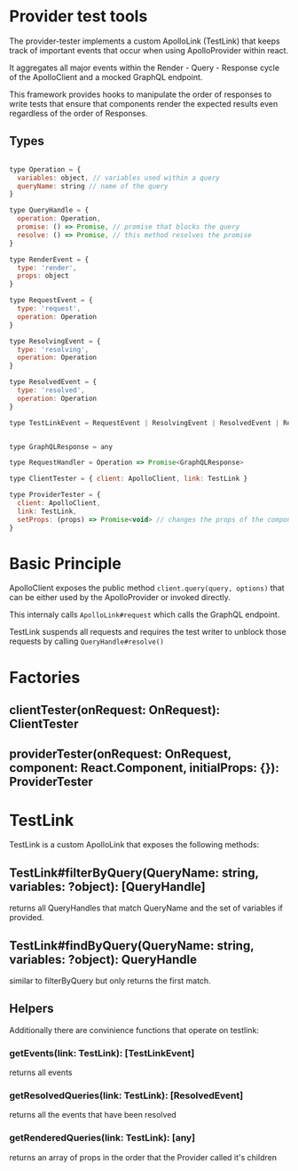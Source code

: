 # Provider test tools

The provider-tester implements a custom ApolloLink (TestLink) that keeps track of important
events that occur when using ApolloProvider within react.

It aggregates all major events within the Render - Query - Response cycle of the
ApolloClient and a mocked GraphQL endpoint.

This framework provides hooks to manipulate the order of responses to write
tests that ensure that components render the expected results even regardless of
the order of Responses.



## Types

```js

type Operation = {
  variables: object, // variables used within a query
  queryName: string // name of the query 
}

type QueryHandle = {
  operation: Operation,
  promise: () => Promise, // promise that blocks the query
  resolve: () => Promise, // this method resolves the promise
}

type RenderEvent = {
  type: 'render',
  props: object
}

type RequestEvent = {
  type: 'request',
  operation: Operation
}

type ResolvingEvent = {
  type: 'resolving',
  operation: Operation
}

type ResolvedEvent = {
  type: 'resolved',
  operation: Operation
}

type TestLinkEvent = RequestEvent | ResolvingEvent | ResolvedEvent | RenderEvent


type GraphQLResponse = any

type RequestHandler = Operation => Promise<GraphQLResponse>

type ClientTester = { client: ApolloClient, link: TestLink }

type ProviderTester = {
  client: ApolloClient, 
  link: TestLink,
  setProps: (props) => Promise<void> // changes the props of the component
}

```

# Basic Principle

ApolloClient exposes the  public method `client.query(query, options)` that can be either used by the ApolloProvider or invoked directly.

This internaly calls `ApolloLink#request` which calls the GraphQL endpoint.

TestLink suspends all requests and requires the test writer to unblock those requests by calling `QueryHandle#resolve()` 


# Factories

## clientTester(onRequest: OnRequest): ClientTester

## providerTester(onRequest: OnRequest, component: React.Component, initialProps: {}): ProviderTester 


# TestLink

TestLink is a custom ApolloLink that exposes the following methods:

## TestLink#filterByQuery(QueryName: string, variables: ?object): [QueryHandle]

returns all QueryHandles that match QueryName and the set of variables if provided.


## TestLink#findByQuery(QueryName: string, variables: ?object): QueryHandle

similar to filterByQuery but only returns the first match.


## Helpers

Additionally there are convinience functions  that operate on testlink:

### getEvents(link: TestLink): [TestLinkEvent]

returns all events

### getResolvedQueries(link: TestLink): [ResolvedEvent] 

returns all the events that have been resolved

### getRenderedQueries(link: TestLink): [any]

returns an array of props in the order that the Provider called it's children
